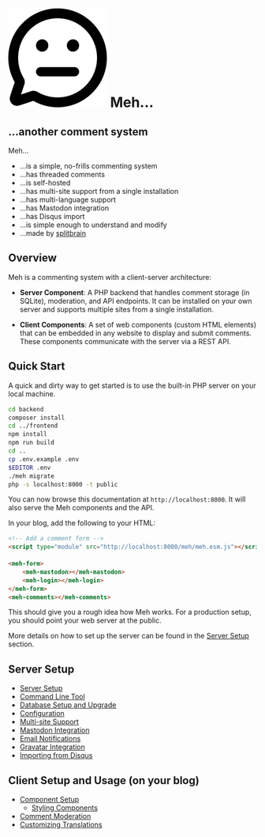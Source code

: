 # ![Meh Logo](meh.svg) Meh…

## …another comment system

Meh…

* …is a simple, no-frills commenting system
* …has threaded comments
* …is self-hosted
* …has multi-site support from a single installation
* …has multi-language support
* …has Mastodon integration
* …has Disqus import
* …is simple enough to understand and modify
* …made by [splitbrain](https://www.splitbrain.org)

## Overview

Meh is a commenting system with a client-server architecture:

- **Server Component**: A PHP backend that handles comment storage (in SQLite), moderation, and API endpoints. It can be
  installed on your own server and supports multiple sites from a single installation.

- **Client Components**: A set of web components (custom HTML elements) that can be embedded in any website to display
  and submit comments. These components communicate with the server via a REST API.

## Quick Start

A quick and dirty way to get started is to use the built-in PHP server on your local machine.

```bash
cd backend
composer install
cd ../frontend
npm install
npm run build
cd ..
cp .env.example .env
$EDITOR .env
./meh migrate
php -s localhost:8000 -t public
```

You can now browse this documentation at `http://localhost:8000`. It will also serve the Meh components and the API.

In your blog, add the following to your HTML:

```html
<!-- Add a comment form -->
<script type="module" src="http://localhost:8000/meh/meh.esm.js"></script>

<meh-form>
    <meh-mastodon></meh-mastodon>
    <meh-login></meh-login>
</meh-form>
<meh-comments></meh-comments>
```

This should give you a rough idea how Meh works. For a production setup, you should point your web server at the public.

More details on how to set up the server can be found in the [Server Setup](doc/server.md) section.

## Server Setup

* [Server Setup](doc/server.md)
* [Command Line Tool](doc/cli.md)
* [Database Setup and Upgrade](doc/migrate.md)
* [Configuration](doc/config.md)
* [Multi-site Support](doc/multisite.md)
* [Mastodon Integration](doc/mastodon.md)
* [Email Notifications](doc/smtp.md)
* [Gravatar Integration](doc/gravatar.md)
* [Importing from Disqus](doc/disqus.md)

## Client Setup and Usage (on your blog)

* [Component Setup](doc/components.md)
    * [Styling Components](doc/styling.md)
* [Comment Moderation](doc/moderation.md)
* [Customizing Translations](doc/translations.md)
